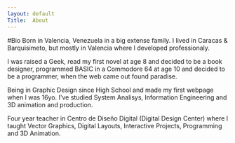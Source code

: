 ```yaml
---
layout: default
Title:  About
---
```

#Bio
Born in Valencia, Venezuela in a big extense family. I lived in Caracas & Barquisimeto, but mostly in Valencia where I developed professionaly.

I was raised a Geek, read my first novel at age 8 and decided to be a book designer, programmed BASIC in a Commodore 64 at age 10 and decided to be a programmer, when the web came out found paradise.

Being in Graphic Design since High School and made my first webpage when
I was 16yo. I've studied System Analisys, Information Engineering and 3D
animation and production.

Four year teacher in Centro de Diseño Digital (Digital Design Center) where
I taught Vector Graphics, Digital Layouts, Interactive Projects, Programming and 3D Animation.
